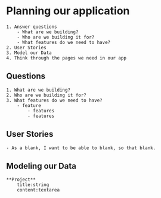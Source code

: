 # Planning our application

	1. Answer questions
		- What are we building?
		- Who are we building it for?
		- What features do we need to have?
	2. User Stories
	3. Model our Data
	4. Think through the pages we need in our app

## Questions

	1. What are we building?
	2. Who are we building it for? 
	3. What features do we need to have?
		- feature
			- features
			- features

## User Stories

	- As a blank, I want to be able to blank, so that blank.

## Modeling our Data

	**Project**
		title:string
		content:textarea
	

